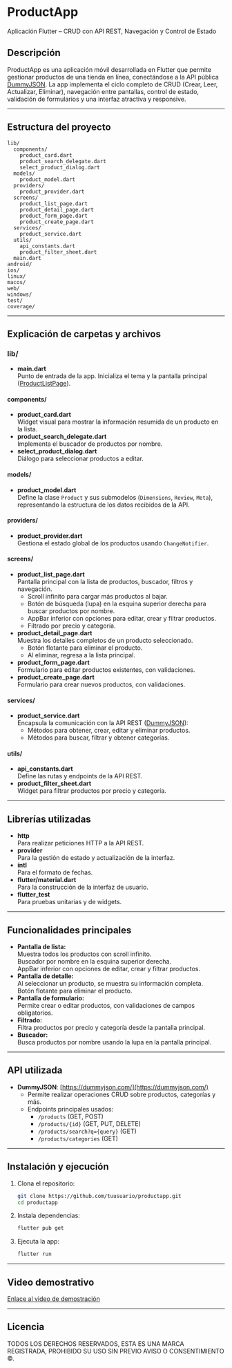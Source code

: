 # ProductApp

Aplicación Flutter – CRUD con API REST, Navegación y Control de Estado

## Descripción

ProductApp es una aplicación móvil desarrollada en Flutter que permite gestionar productos de una tienda en línea, conectándose a la API pública [DummyJSON](https://dummyjson.com/). La app implementa el ciclo completo de CRUD (Crear, Leer, Actualizar, Eliminar), navegación entre pantallas, control de estado, validación de formularios y una interfaz atractiva y responsive.

---

## Estructura del proyecto

```
lib/
  components/
    product_card.dart
    product_search_delegate.dart
    select_product_dialog.dart
  models/
    product_model.dart
  providers/
    product_provider.dart
  screens/
    product_list_page.dart
    product_detail_page.dart
    product_form_page.dart
    product_create_page.dart
  services/
    product_service.dart
  utils/
    api_constants.dart
    product_filter_sheet.dart
  main.dart
android/
ios/
linux/
macos/
web/
windows/
test/
coverage/
```

---

## Explicación de carpetas y archivos

### lib/
- **main.dart**  
  Punto de entrada de la app. Inicializa el tema y la pantalla principal ([ProductListPage](lib/screens/product_list_page.dart)).

#### components/
- **product_card.dart**  
  Widget visual para mostrar la información resumida de un producto en la lista.
- **product_search_delegate.dart**  
  Implementa el buscador de productos por nombre.
- **select_product_dialog.dart**  
  Diálogo para seleccionar productos a editar.

#### models/
- **product_model.dart**  
  Define la clase `Product` y sus submodelos (`Dimensions`, `Review`, `Meta`), representando la estructura de los datos recibidos de la API.

#### providers/
- **product_provider.dart**  
  Gestiona el estado global de los productos usando `ChangeNotifier`.

#### screens/
- **product_list_page.dart**  
  Pantalla principal con la lista de productos, buscador, filtros y navegación.  
  - Scroll infinito para cargar más productos al bajar.
  - Botón de búsqueda (lupa) en la esquina superior derecha para buscar productos por nombre.
  - AppBar inferior con opciones para editar, crear y filtrar productos.
  - Filtrado por precio y categoría.
- **product_detail_page.dart**  
  Muestra los detalles completos de un producto seleccionado.  
  - Botón flotante para eliminar el producto.
  - Al eliminar, regresa a la lista principal.
- **product_form_page.dart**  
  Formulario para editar productos existentes, con validaciones.
- **product_create_page.dart**  
  Formulario para crear nuevos productos, con validaciones.

#### services/
- **product_service.dart**  
  Encapsula la comunicación con la API REST ([DummyJSON](https://dummyjson.com/)):
  - Métodos para obtener, crear, editar y eliminar productos.
  - Métodos para buscar, filtrar y obtener categorías.

#### utils/
- **api_constants.dart**  
  Define las rutas y endpoints de la API REST.
- **product_filter_sheet.dart**  
  Widget para filtrar productos por precio y categoría.

---

## Librerías utilizadas

- **http**  
  Para realizar peticiones HTTP a la API REST.
- **provider**  
  Para la gestión de estado y actualización de la interfaz.
- **intl**  
  Para el formato de fechas.
- **flutter/material.dart**  
  Para la construcción de la interfaz de usuario.
- **flutter_test**  
  Para pruebas unitarias y de widgets.

---

## Funcionalidades principales

- **Pantalla de lista:**  
  Muestra todos los productos con scroll infinito.  
  Buscador por nombre en la esquina superior derecha.  
  AppBar inferior con opciones de editar, crear y filtrar productos.
- **Pantalla de detalle:**  
  Al seleccionar un producto, se muestra su información completa.  
  Botón flotante para eliminar el producto.
- **Pantalla de formulario:**  
  Permite crear o editar productos, con validaciones de campos obligatorios.
- **Filtrado:**  
  Filtra productos por precio y categoría desde la pantalla principal.
- **Buscador:**  
  Busca productos por nombre usando la lupa en la pantalla principal.

---

## API utilizada

- **DummyJSON**: [https://dummyjson.com/](https://dummyjson.com/)
  - Permite realizar operaciones CRUD sobre productos, categorías y más.
  - Endpoints principales usados:
    - `/products` (GET, POST)
    - `/products/{id}` (GET, PUT, DELETE)
    - `/products/search?q={query}` (GET)
    - `/products/categories` (GET)

---

## Instalación y ejecución

1. Clona el repositorio:
   ```sh
   git clone https://github.com/tuusuario/productapp.git
   cd productapp
   ```
2. Instala dependencias:
   ```sh
   flutter pub get
   ```
3. Ejecuta la app:
   ```sh
   flutter run
   ```

---

## Video demostrativo

[Enlace al video de demostración](https://tu-enlace-al-video.com)

---

## Licencia

TODOS LOS DERECHOS RESERVADOS, ESTA ES UNA MARCA REGISTRADA, PROHIBIDO SU USO SIN PREVIO AVISO O CONSENTIMIENTO ©.